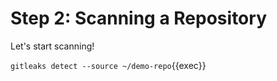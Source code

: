# Step 2: Scanning a Repository

Let's start scanning!

`gitleaks detect --source ~/demo-repo`{{exec}}